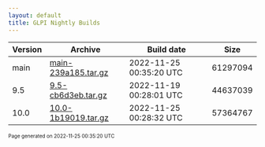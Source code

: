 ```yaml
---
layout: default
title: GLPI Nightly Builds
---
```


Version|Archive|Build date|Size
---|---|---|---
main|[main-239a185.tar.gz](main-239a185.tar.gz)|2022-11-25 00:35:20 UTC|61297094
9.5|[9.5-cb6d3eb.tar.gz](9.5-cb6d3eb.tar.gz)|2022-11-19 00:28:01 UTC|44637039
10.0|[10.0-1b19019.tar.gz](10.0-1b19019.tar.gz)|2022-11-25 00:28:32 UTC|57364767

<font size="1">Page generated on 2022-11-25 00:35:20 UTC</font>
